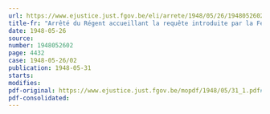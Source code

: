 ```yaml
---
url: https://www.ejustice.just.fgov.be/eli/arrete/1948/05/26/1948052602/justel
title-fr: "Arrêté du Régent accueillant la requête introduite par la Fédération des Industries céramiques de Belgique, tendant à la reconnaissance du Centre de Recherches de l'Industrie Belge de la Céramique et à l'agréation de ses statuts"
date: 1948-05-26
source:
number: 1948052602
page: 4432
case: 1948-05-26/02
publication: 1948-05-31
starts:
modifies:
pdf-original: https://www.ejustice.just.fgov.be/mopdf/1948/05/31_1.pdf#Page2
pdf-consolidated:
---
```


